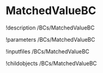 <!-- MOOSE Documentation Stub: Remove this when content is added. -->

# MatchedValueBC
!description /BCs/MatchedValueBC

!parameters /BCs/MatchedValueBC

!inputfiles /BCs/MatchedValueBC

!childobjects /BCs/MatchedValueBC
